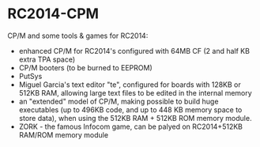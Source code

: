 # RC2014-CPM
CP/M and some tools & games for RC2014:

- enhanced CP/M for RC2014's configured with 64MB CF (2 and half KB extra TPA space)
- CP/M booters (to be burned to EEPROM)
- PutSys
- Miguel Garcia's text editor "te", configured for boards with 128KB or 512KB RAM, allowing large text files to be edited in the internal memory
- an "extended" model of CP/M, making possible to build huge executables (up to 496KB code, and up to 448 KB memory space to store data),
when using the 512KB RAM + 512KB ROM memory module.
- ZORK - the famous Infocom game, can be palyed on RC2014+512KB RAM/ROM memory module
